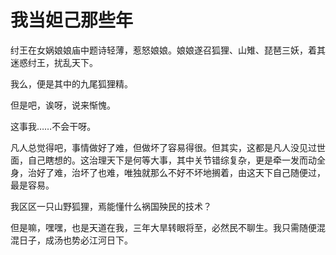 # 我当妲己那些年

纣王在女娲娘娘庙中题诗轻薄，惹怒娘娘。娘娘遂召狐狸、山雉、琵琶三妖，着其迷惑纣王，扰乱天下。

我么，便是其中的九尾狐狸精。

但是吧，诶呀，说来惭愧。

这事我……不会干呀。

凡人总觉得吧，事情做好了难，但做坏了容易得很。但其实，这都是凡人没见过世面，自己瞎想的。这治理天下是何等大事，其中关节错综复杂，更是牵一发而动全身，治好了难，治坏了也难，唯独就那么不好不坏地搁着，由这天下自己随便过，最是容易。

我区区一只山野狐狸，焉能懂什么祸国殃民的技术？

但是嘛，嘿嘿，也是天道在我，三年大旱转眼将至，必然民不聊生。我只需随便混混日子，成汤也势必江河日下。
